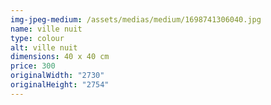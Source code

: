 ```yaml
---
img-jpeg-medium: /assets/medias/medium/1698741306040.jpg
name: ville nuit
type: colour
alt: ville nuit
dimensions: 40 x 40 cm
price: 300
originalWidth: "2730"
originalHeight: "2754"
---
```

